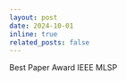 ```yaml
---
layout: post
date: 2024-10-01 
inline: true
related_posts: false
---
```


Best Paper Award IEEE MLSP

